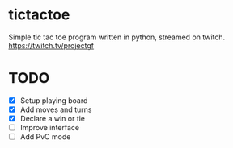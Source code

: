 # tictactoe
Simple tic tac toe program written in python, streamed on twitch. https://twitch.tv/projectgf

# TODO
- [x] Setup playing board
- [x] Add moves and turns
- [x] Declare a win or tie 
- [ ] Improve interface
- [ ] Add PvC mode
